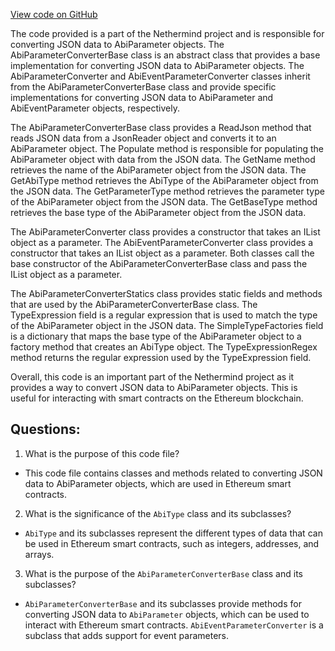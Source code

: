 [View code on GitHub](https://github.com/NethermindEth/nethermind/src/Nethermind/Nethermind.Blockchain/Contracts/Json/AbiParameterConverter.cs)

The code provided is a part of the Nethermind project and is responsible for converting JSON data to AbiParameter objects. The AbiParameterConverterBase class is an abstract class that provides a base implementation for converting JSON data to AbiParameter objects. The AbiParameterConverter and AbiEventParameterConverter classes inherit from the AbiParameterConverterBase class and provide specific implementations for converting JSON data to AbiParameter and AbiEventParameter objects, respectively.

The AbiParameterConverterBase class provides a ReadJson method that reads JSON data from a JsonReader object and converts it to an AbiParameter object. The Populate method is responsible for populating the AbiParameter object with data from the JSON data. The GetName method retrieves the name of the AbiParameter object from the JSON data. The GetAbiType method retrieves the AbiType of the AbiParameter object from the JSON data. The GetParameterType method retrieves the parameter type of the AbiParameter object from the JSON data. The GetBaseType method retrieves the base type of the AbiParameter object from the JSON data.

The AbiParameterConverter class provides a constructor that takes an IList<IAbiTypeFactory> object as a parameter. The AbiEventParameterConverter class provides a constructor that takes an IList<IAbiTypeFactory> object as a parameter. Both classes call the base constructor of the AbiParameterConverterBase class and pass the IList<IAbiTypeFactory> object as a parameter.

The AbiParameterConverterStatics class provides static fields and methods that are used by the AbiParameterConverterBase class. The TypeExpression field is a regular expression that is used to match the type of the AbiParameter object in the JSON data. The SimpleTypeFactories field is a dictionary that maps the base type of the AbiParameter object to a factory method that creates an AbiType object. The TypeExpressionRegex method returns the regular expression used by the TypeExpression field.

Overall, this code is an important part of the Nethermind project as it provides a way to convert JSON data to AbiParameter objects. This is useful for interacting with smart contracts on the Ethereum blockchain.
## Questions: 
 1. What is the purpose of this code file?
- This code file contains classes and methods related to converting JSON data to AbiParameter objects, which are used in Ethereum smart contracts.

2. What is the significance of the `AbiType` class and its subclasses?
- `AbiType` and its subclasses represent the different types of data that can be used in Ethereum smart contracts, such as integers, addresses, and arrays.

3. What is the purpose of the `AbiParameterConverterBase` class and its subclasses?
- `AbiParameterConverterBase` and its subclasses provide methods for converting JSON data to `AbiParameter` objects, which can be used to interact with Ethereum smart contracts. `AbiEventParameterConverter` is a subclass that adds support for event parameters.